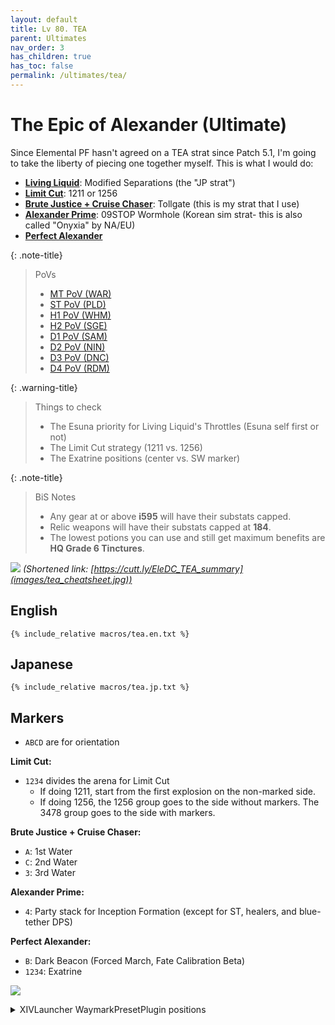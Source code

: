 ```yaml
---
layout: default
title: Lv 80. TEA
parent: Ultimates
nav_order: 3
has_children: true
has_toc: false
permalink: /ultimates/tea/
---
```


# The Epic of Alexander (Ultimate)

Since Elemental PF hasn't agreed on a TEA strat since Patch 5.1, I'm going to take the liberty of piecing one together myself. This is what I would do:

- [**Living Liquid**](en/01_living_liquid.md): Modified Separations (the "JP strat")
- [**Limit Cut**](en/02a_limit_cut.md): 1211 or 1256
- [**Brute Justice + Cruise Chaser**](en/02b_bjcc.md): Tollgate (this is my strat that I use)
- [**Alexander Prime**](en/03_alex_prime.md): 09STOP Wormhole (Korean sim strat- this is also called "Onyxia" by NA/EU)
- [**Perfect Alexander**](en/04_perfect_alex.md)

{: .note-title}
> PoVs
>
> - [MT PoV (WAR)](https://youtu.be/uJVHsrhHsJ8)
> - [ST PoV (PLD)](https://youtu.be/leQ9t61W4OY)
> - [H1 PoV (WHM)](https://youtu.be/IqcxKunPY5Q)
> - [H2 PoV (SGE)](https://youtu.be/Q80yoHMcxhg)
> - [D1 PoV (SAM)](https://youtu.be/RCkbxPT3prI)
> - [D2 PoV (NIN)](https://youtu.be/yb9oLIlwiCM)
> - [D3 PoV (DNC)](https://youtu.be/ToaYJdOdUcA)
> - [D4 PoV (RDM)](https://youtu.be/coE2xYyd23A)

{: .warning-title}
> Things to check
>
> - The Esuna priority for Living Liquid's Throttles (Esuna self first or not)
> - The Limit Cut strategy (1211 vs. 1256)
> - The Exatrine positions (center vs. SW marker)

{: .note-title}
> BiS Notes
>
> - Any gear at or above **i595** will have their substats capped.
> - Relic weapons will have their substats capped at **184**.
> - The lowest potions you can use and still get maximum benefits are **HQ Grade 6 Tinctures**.

![](images/tea_cheatsheet.jpg)
*(Shortened link: [https://cutt.ly/EleDC_TEA_summary](images/tea_cheatsheet.jpg))*

## English

```
{% include_relative macros/tea.en.txt %}
```

## Japanese

```
{% include_relative macros/tea.jp.txt %}
```

## Markers

- `ABCD` are for orientation

**Limit Cut:**

- `1234` divides the arena for Limit Cut
  - If doing 1211, start from the first explosion on the non-marked side.
  - If doing 1256, the 1256 group goes to the side without markers. The 3478 group goes to the side with markers.

**Brute Justice + Cruise Chaser:**

- `A`: 1st Water
- `C`: 2nd Water
- `3`: 3rd Water

**Alexander Prime:**

- `4`: Party stack for Inception Formation (except for ST, healers, and blue-tether DPS)

**Perfect Alexander:**

- `B`: Dark Beacon (Forced March, Fate Calibration Beta)
- `1234`: Exatrine

![](images/markers.jpg)
<details markdown=block>
<summary>XIVLauncher WaymarkPresetPlugin positions</summary>

```json
{"Name":"TEA","MapID":694,"A":{"X":100.0,"Y":0.0,"Z":88.0,"ID":0,"Active":true},"B":{"X":114.0,"Y":0.0,"Z":100.0,"ID":1,"Active":true},"C":{"X":100.0,"Y":0.0,"Z":116.0,"ID":2,"Active":true},"D":{"X":84.0,"Y":0.0,"Z":100.0,"ID":3,"Active":true},"One":{"X":92.2,"Y":0.0,"Z":107.8,"ID":4,"Active":true},"Two":{"X":100.0,"Y":0.0,"Z":107.8,"ID":5,"Active":true},"Three":{"X":107.8,"Y":0.0,"Z":107.8,"ID":6,"Active":true},"Four":{"X":107.8,"Y":0.0,"Z":100.0,"ID":7,"Active":true}}
```

</details>
